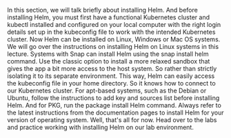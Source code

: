 In this section, we will talk briefly about installing Helm. And before installing Helm, you must first have a functional Kubernetes cluster and kubectl installed and configured on your local computer with the right login details set up in the kubeconfig file to work with the intended Kubernetes cluster. Now Helm can be installed on Linux, Windows or Mac OS systems. We will go over the instructions on installing Helm on Linux systems in this lecture. Systems with Snap can install Helm using the snap install helm command. Use the classic option to install a more relaxed sandbox that gives the app a bit more access to the host system. So rather than strictly isolating it to its separate environment. This way, Helm can easily access the kubeconfig file in your home directory. So it knows how to connect to our Kubernetes cluster. For apt-based systems, such as the Debian or Ubuntu, follow the instructions to add key and sources list before installing Helm. And for PKG, run the package install Helm command. Always refer to the latest instructions from the documentation pages to install Helm for your version of operating system. Well, that's all for now. Head over to the labs and practice working with installing Helm on our lab environment.